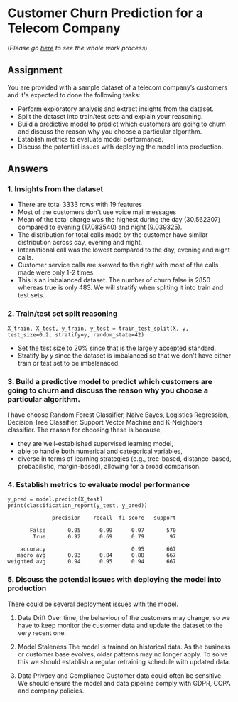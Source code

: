 # Customer Churn Prediction for a Telecom Company

(<i>Please go [here](https://github.com/jojouna/telecom_customer_churn_predict/blob/main/customerChurnPrediction.ipynb) to see the whole work process</i>)

## Assignment
You are provided with a sample dataset of a telecom company’s customers and it's expected to done the following tasks:

- Perform exploratory analysis and extract insights from the dataset.
- Split the dataset into train/test sets and explain your reasoning.
- Build a predictive model to predict which customers are going to churn and discuss the reason why you choose a particular algorithm.
- Establish metrics to evaluate model performance.
- Discuss the potential issues with deploying the model into production.


## Answers
### 1. Insights from the dataset
- There are total 3333 rows with 19 features
- Most of the customers don't use voice mail messages
- Mean of the total charge was the highest during the day (30.562307) compared to evening (17.083540) and night (9.039325).
- The distribution for total calls made by the customer have similar distribution across day, evening and night.
- International call was the lowest compared to the day, evening and night calls.
- Customer service calls are skewed to the right with most of the calls made were only 1-2 times.
- This is an imbalanced dataset. The number of churn false is 2850 whereas true is only 483. We will stratify when spliting it into train and test sets.

### 2. Train/test set split reasoning
```
X_train, X_test, y_train, y_test = train_test_split(X, y, test_size=0.2, stratify=y, random_state=42)
```

- Set the test size to 20% since that is the largely accepted standard.
- Stratify by y since the dataset is imbalanced so that we don't have either train or test set to be imbalanaced.

### 3. Build a predictive model to predict which customers are going to churn and discuss the reason why you choose a particular algorithm.
I have choose Random Forest Classifier, Naive Bayes, Logistics Regression, Decision Tree Classifier, Support Vector Machine and K-Neighbors classifier. The reason for choosing these is because,

- they are well-established supervised learning model,
- able to handle both numerical and categorical variables,
- diverse in terms of learning strategies (e.g., tree-based, distance-based, probabilistic, margin-based), allowing for a broad comparison.

### 4. Establish metrics to evaluate model performance

```
y_pred = model.predict(X_test)
print(classification_report(y_test, y_pred))
```
```
              precision    recall  f1-score   support

       False       0.95      0.99      0.97       570
        True       0.92      0.69      0.79        97

    accuracy                           0.95       667
   macro avg       0.93      0.84      0.88       667
weighted avg       0.94      0.95      0.94       667
```

### 5. Discuss the potential issues with deploying the model into production
There could be several deployment issues with the model.

1. Data Drift
Over time, the behaviour of the customers may change, so we have to keep monitor the customer data and update the dataset to the very recent one.

2. Model Staleness
The model is trained on historical data. As the business or customer base evolves, older patterns may no longer apply. To solve this we should establish a regular retraining schedule with updated data.

3. Data Privacy and Compliance
Customer data could often be sensitive. We should ensure the model and data pipeline comply with GDPR, CCPA and company policies.
